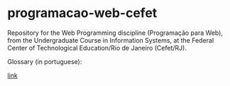 # programacao-web-cefet

Repository for the Web Programming discipline (Programação para Web), from the Undergraduate Course in Information Systems, at the Federal Center of Technological Education/Rio de Janeiro (Cefet/RJ).

Glossary (in portuguese):

[link](/aula1/num.php)

